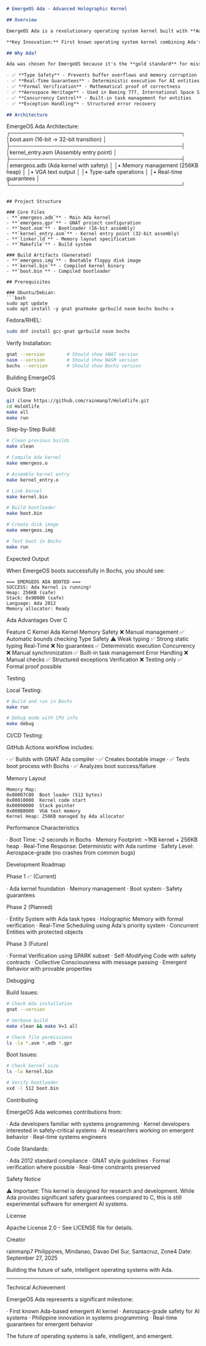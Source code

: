 ```markdown
# EmergeOS Ada - Advanced Holographic Kernel

## Overview

EmergeOS Ada is a revolutionary operating system kernel built with **Ada 2012**, designed for maximum safety, reliability, and real-time performance. This kernel serves as the foundation for emergent artificial intelligence systems with holographic memory management.

**Key Innovation:** First known operating system kernel combining Ada's aerospace-grade safety with emergent AI concepts, developed in the Philippines.

## Why Ada?

Ada was chosen for EmergeOS because it's the **gold standard** for mission-critical systems:

- ✅ **Type Safety** - Prevents buffer overflows and memory corruption
- ✅ **Real-Time Guarantees** - Deterministic execution for AI entities  
- ✅ **Formal Verification** - Mathematical proof of correctness
- ✅ **Aerospace Heritage** - Used in Boeing 777, International Space Station
- ✅ **Concurrency Control** - Built-in task management for entities
- ✅ **Exception Handling** - Structured error recovery

## Architecture

```

EmergeOS Ada Architecture:
┌─────────────────────────────────────────────┐
│boot.asm (16-bit → 32-bit transition)      │
├─────────────────────────────────────────────┤
│kernel_entry.asm (Assembly entry point)    │
├─────────────────────────────────────────────┤
│emergeos.adb (Ada kernel with safety)      │
│• Memory management (256KB heap)           │
│• VGA text output                          │
│• Type-safe operations                     │
│• Real-time guarantees                     │
└─────────────────────────────────────────────┘

```

## Project Structure

### Core Files
- **`emergeos.adb`** - Main Ada kernel
- **`emergeos.gpr`** - GNAT project configuration  
- **`boot.asm`** - Bootloader (16-bit assembly)
- **`kernel_entry.asm`** - Kernel entry point (32-bit assembly)
- **`linker.ld`** - Memory layout specification
- **`Makefile`** - Build system

### Build Artifacts (Generated)
- **`emergeos.img`** - Bootable floppy disk image
- **`kernel.bin`** - Compiled kernel binary
- **`boot.bin`** - Compiled bootloader

## Prerequisites

### Ubuntu/Debian:
```bash
sudo apt update
sudo apt install -y gnat gnatmake gprbuild nasm bochs bochs-x
```

Fedora/RHEL:

```bash
sudo dnf install gcc-gnat gprbuild nasm bochs
```

Verify Installation:

```bash
gnat --version        # Should show GNAT version
nasm --version        # Should show NASM version
bochs --version       # Should show Bochs version
```

Building EmergeOS

Quick Start:

```bash
git clone https://github.com/rainmanp7/HoloXlife.git
cd HoloXlife
make all
make run
```

Step-by-Step Build:

```bash
# Clean previous builds
make clean

# Compile Ada kernel
make emergeos.o

# Assemble kernel entry
make kernel_entry.o  

# Link kernel
make kernel.bin

# Build bootloader  
make boot.bin

# Create disk image
make emergeos.img

# Test boot in Bochs
make run
```

Expected Output

When EmergeOS boots successfully in Bochs, you should see:

```
=== EMERGEOS ADA BOOTED ===
SUCCESS: Ada Kernel is running!
Heap: 256KB (safe)
Stack: 0x90000 (safe)  
Language: Ada 2012
Memory allocator: Ready
```

Ada Advantages Over C

Feature C Kernel Ada Kernel
Memory Safety ❌ Manual management ✅ Automatic bounds checking
Type Safety ⚠️ Weak typing ✅ Strong static typing
Real-Time ❌ No guarantees ✅ Deterministic execution
Concurrency ❌ Manual synchronization ✅ Built-in task management
Error Handling ❌ Manual checks ✅ Structured exceptions
Verification ❌ Testing only ✅ Formal proof possible

Testing

Local Testing:

```bash
# Build and run in Bochs
make run

# Debug mode with CPU info
make debug
```

CI/CD Testing:

GitHub Actions workflow includes:

· ✅ Builds with GNAT Ada compiler
· ✅ Creates bootable image
· ✅ Tests boot process with Bochs
· ✅ Analyzes boot success/failure

Memory Layout

```
Memory Map:
0x00007C00  Boot loader (512 bytes)
0x00010000  Kernel code start
0x00090000  Stack pointer
0x000B8000  VGA text memory
Kernel Heap: 256KB managed by Ada allocator
```

Performance Characteristics

· Boot Time: ~2 seconds in Bochs
· Memory Footprint: ~1KB kernel + 256KB heap
· Real-Time Response: Deterministic with Ada runtime
· Safety Level: Aerospace-grade (no crashes from common bugs)

Development Roadmap

Phase 1 ✅ (Current)

· Ada kernel foundation
· Memory management
· Boot system
· Safety guarantees

Phase 2 (Planned)

· Entity System with Ada task types
· Holographic Memory with formal verification
· Real-Time Scheduling using Ada's priority system
· Concurrent Entities with protected objects

Phase 3 (Future)

· Formal Verification using SPARK subset
· Self-Modifying Code with safety contracts
· Collective Consciousness with message passing
· Emergent Behavior with provable properties

Debugging

Build Issues:

```bash
# Check Ada installation
gnat --version

# Verbose build
make clean && make V=1 all

# Check file permissions
ls -la *.asm *.adb *.gpr
```

Boot Issues:

```bash
# Check kernel size
ls -la kernel.bin

# Verify bootloader
xxd -l 512 boot.bin
```

Contributing

EmergeOS Ada welcomes contributions from:

· Ada developers familiar with systems programming
· Kernel developers interested in safety-critical systems
· AI researchers working on emergent behavior
· Real-time systems engineers

Code Standards:

· Ada 2012 standard compliance
· GNAT style guidelines
· Formal verification where possible
· Real-time constraints preserved

Safety Notice

⚠️ Important: This kernel is designed for research and development. While Ada provides significant safety guarantees compared to C, this is still experimental software for emergent AI systems.

License

Apache License 2.0 - See LICENSE file for details.

Creator

rainmanp7
Philippines, Mindanao, Davao Del Sur, Santacruz, Zone4
Date: September 27, 2025

Building the future of safe, intelligent operating systems with Ada.

---

Technical Achievement

EmergeOS Ada represents a significant milestone:

· First known Ada-based emergent AI kernel
· Aerospace-grade safety for AI systems
· Philippine innovation in systems programming
· Real-time guarantees for emergent behavior

The future of operating systems is safe, intelligent, and emergent.

```
